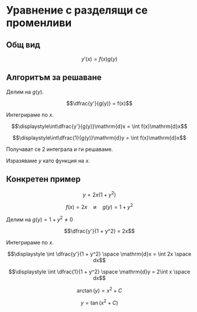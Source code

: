 # Уравнение с разделящи се променливи

## Общ вид

$$y'(x) = f(x)g(y)$$

## Алгоритъм за решаване

Делим на $g(y)$.

$$\dfrac{y'}{g(y)} = f(x)$$

Интегрираме по $x$.

$$\displaystyle\int\dfrac{y'}{g(y)}\mathrm{d}x = \int f(x)\mathrm{d}x$$

$$\displaystyle\int\dfrac{1}{g(y)}\mathrm{d}y = \int f(x)\mathrm{d}x$$

Получават се 2 интеграла и ги решаваме.

Изразяваме $y$ като функция на $x$.

## Конкретен пример

$$y = 2x(1 + y^2)$$

$$f(x) = 2x \quad\text{и}\quad g(y) = 1 + y^2$$

Делим на $g(y) = 1 + y^2 \ne 0$

$$\dfrac{y'}{1 + y^2} = 2x$$

Интегрираме по $x$.

$$\displaystyle \int \dfrac{y'}{1 + y^2} \space \mathrm{d}x = \int 2x \space dx$$

$$\displaystyle \int \dfrac{1}{1 + y^2} \space \mathrm{d}y = 2\int x \space dx$$

$$\arctan(y) = x^2 + C$$

$$y = \tan(x^2 + C)$$
